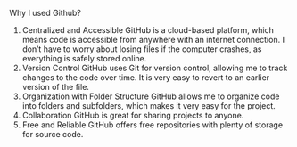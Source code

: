 Why I used Github?

1. Centralized and Accessible
GitHub is a cloud-based platform, which means code is accessible from anywhere with an internet connection.
I don’t have to worry about losing files if the computer crashes, as everything is safely stored online.
2. Version Control
GitHub uses Git for version control, allowing me to track changes to the code over time.
It is very easy to revert to an earlier version of the file.
3. Organization with Folder Structure
GitHub allows me to organize code into folders and subfolders, which makes it very easy for the project.
4. Collaboration
GitHub is great for sharing projects to anyone.
5. Free and Reliable
GitHub offers free repositories with plenty of storage for source code.
